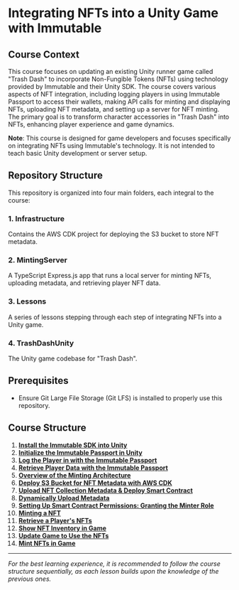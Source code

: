 # Integrating NFTs into a Unity Game with Immutable

## Course Context
This course focuses on updating an existing Unity runner game called "Trash Dash" to incorporate Non-Fungible Tokens (NFTs) using technology provided by Immutable and their Unity SDK. The course covers various aspects of NFT integration, including logging players in using Immutable Passport to access their wallets, making API calls for minting and displaying NFTs, uploading NFT metadata, and setting up a server for NFT minting. The primary goal is to transform character accessories in "Trash Dash" into NFTs, enhancing player experience and game dynamics. 

**Note**: This course is designed for game developers and focuses specifically on integrating NFTs using Immutable's technology. It is not intended to teach basic Unity development or server setup.

## Repository Structure
This repository is organized into four main folders, each integral to the course:

### 1. Infrastructure
Contains the AWS CDK project for deploying the S3 bucket to store NFT metadata.

### 2. MintingServer
A TypeScript Express.js app that runs a local server for minting NFTs, uploading metadata, and retrieving player NFT data.

### 3. Lessons
A series of lessons stepping through each step of integrating NFTs into a Unity game.

### 4. TrashDashUnity
The Unity game codebase for "Trash Dash".

## Prerequisites
- Ensure Git Large File Storage (Git LFS) is installed to properly use this repository.

## Course Structure
1. [**Install the Immutable SDK into Unity**](./lessons/01-install-the-immutable-unity-sdk/README.md)
2. [**Initialize the Immutable Passport in Unity**](./lessons/02-initialise-the-immutable-passport/)
3. [**Log the Player in with the Immutable Passport**](./lessons/03-log-the-player-in/README.md)
4. [**Retrieve Player Data with the Immutable Passport**](./lessons/04-retrieve-player-data-and-logout/README.md)
5. [**Overview of the Minting Architecture**](./lessons/05-Overview-of-the-Minting-Architecture/README.md)
6. [**Deploy S3 Bucket for NFT Metadata with AWS CDK**](./lessons/06-Creating-an-S3-Bucket-for-NFT-Metadata/README.md)
7. [**Upload NFT Collection Metadata & Deploy Smart Contract**](./lessons/07-Upload-Initial-Metadata-&-Create-Smart-Contract/README.md)
8. [**Dynamically Upload Metadata**](./lessons/08-Dynamically-Upload-Metadata/README.md)
9. [**Setting Up Smart Contract Permissions: Granting the Minter Role**](./lessons/09-Setting-Up-Smart-Contract%20Permissions:Granting-the-Minter-Role/README.md)
10. [**Minting a NFT**](./lessons/10-Minting-Endpoint/README.md)
11. [**Retrieve a Player's NFTs**](./lessons/11-Retrieve-a-Players-NFTs/README.md)
12. [**Show NFT Inventory in Game**](./lessons/12-Display-the-Players-NFTs/README.md)
13. [**Update Game to Use the NFTs**](./lessons/13-Equipping-the-NFT-Accessories/README.md)
14. [**Mint NFTs in Game**](./lessons/14-Mint-NFTs-In-Game/README.md)

---

*For the best learning experience, it is recommended to follow the course structure sequentially, as each lesson builds upon the knowledge of the previous ones.*
